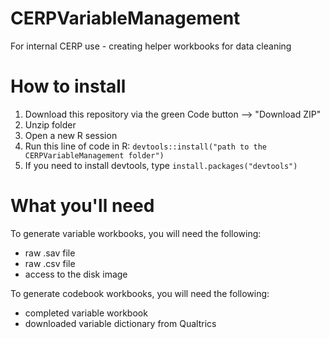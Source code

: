 # CERPVariableManagement
For internal CERP use - creating helper workbooks for data cleaning

# How to install
1. Download this repository via the green Code button --> "Download ZIP"
2. Unzip folder
3. Open a new R session
4. Run this line of code in R: `devtools::install("path to the CERPVariableManagement folder")`
5. If you need to install devtools, type `install.packages("devtools")`

# What you'll need
To generate variable workbooks, you will need the following:
* raw .sav file
* raw .csv file
* access to the disk image

To generate codebook workbooks, you will need the following:
* completed variable workbook
* downloaded variable dictionary from Qualtrics
